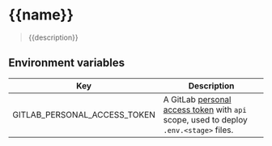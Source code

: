 # {{name}}

> {{description}}

## Environment variables

Key | Description
--- | ---
GITLAB_PERSONAL_ACCESS_TOKEN | A GitLab [personal access token](https://gitlab.com/profile/personal_access_tokens) with `api` scope, used to deploy `.env.<stage>` files.

